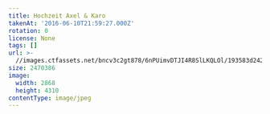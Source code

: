 ```yaml
---
title: Hochzeit Axel & Karo
takenAt: '2016-06-10T21:59:27.000Z'
rotation: 0
license: None
tags: []
url: >-
  //images.ctfassets.net/bncv3c2gt878/6nPUimvDTJI4R8SlLKQLOl/193583d242660595dbe196efea60281f/hochzeit-axel--karo_28100158141_o
size: 2470386
image:
  width: 2868
  height: 4310
contentType: image/jpeg
---
```


